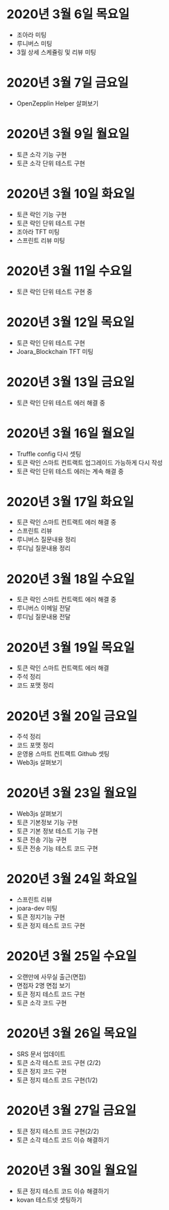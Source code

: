 
# 2020년 3월 6일 목요일

- 조아라 미팅
- 루니버스 미팅
- 3월 상세 스케쥴링 및 리뷰 미팅

# 2020년 3월 7일 금요일

- OpenZepplin Helper 살펴보기

# 2020년 3월 9일 월요일

- 토큰 소각 기능 구현
- 토큰 소각 단위 테스트 구현

# 2020년 3월 10일 화요일

- 토큰 락인 기능 구현
- 토큰 락인 단위 테스트 구현
- 조아라 TFT 미팅
- 스프린트 리뷰 미팅

# 2020년 3월 11일 수요일

- 토큰 락인 단위 테스트 구현 중

# 2020년 3월 12일 목요일

- 토큰 락인 단위 테스트 구현
- Joara_Blockchain TFT 미팅

# 2020년 3월 13일 금요일

- 토큰 락인 단위 테스트 에러 해결 중

# 2020년 3월 16일 월요일

- Truffle config 다시 셋팅
- 토큰 락인 스마트 컨트랙트 업그레이드 가능하게 다시 작성
- 토큰 락인 단위 테스트 에러는 계속 해결 중

# 2020년 3월 17일 화요일 

- 토큰 락인 스마트 컨트랙트 에러 해결 중
- 스프린트 리뷰
- 루니버스 질문내용 정리
- 루디님 질문내용 정리

# 2020년 3월 18일 수요일

- 토큰 락인 스마트 컨트랙트 에러 해결 중
- 루니버스 이메일 전달
- 루디님 질문내용 전달

# 2020년 3월 19일 목요일

- 토큰 락인 스마트 컨트랙트 에러 해결
- 주석 정리
- 코드 포맷 정리

# 2020년 3월 20일 금요일

- 주석 정리
- 코드 포맷 정리
- 운영용 스마트 컨트랙트 Github 셋팅
- Web3js 살펴보기

# 2020년 3월 23일 월요일

- Web3js 살펴보기
- 토큰 기본정보 기능 구현
- 토큰 기본 정보 테스트 기능 구현
- 토큰 전송 기능 구현
- 토큰 전송 기능 테스트 코드 구현

# 2020년 3월 24일 화요일

- 스프린트 리뷰
- joara-dev 미팅
- 토큰 정지기능 구현
- 토큰 정지 테스트 코드 구현

# 2020년 3월 25일 수요일

- 오랜만에 사무실 출근(면접)
- 면접자 2명 면접 보기
- 토큰 정지 테스트 코드 구현
- 토큰 소각 코드 구현

# 2020년 3월 26일 목요일

- SRS 문서 업데이트 
- 토큰 소각 테스트 코드 구현 (2/2)
- 토큰 정지 코드 구현
- 토큰 정지 테스트 코드 구현(1/2)

# 2020년 3월 27일 금요일

- 토큰 정지 테스트 코드 구현(2/2)
- 토큰 소각 테스트 코드 이슈 해결하기

# 2020년 3월 30일 월요일

- 토큰 정지 테스트 코드 이슈 해결하기
- kovan 테스트넷 셋팅하기
